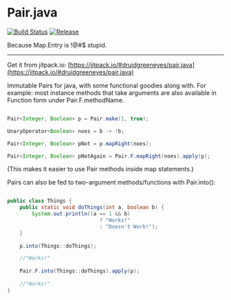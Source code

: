 # Pair.java
[![Build Status](https://travis-ci.org/DruidGreeneyes/Pair.java.svg?branch=master)](https://travis-ci.org/DruidGreeneyes/Pair.java) [![Release](https://jitpack.io/v/DruidGreeneyes/Pair.java.svg)](https://jitpack.io/#DruidGreeneyes/Pair.java)

Because Map.Entry is !@#$ stupid.

-----

Get it from jitpack.io: [https://jitpack.io/#druidgreeneyes/pair.java](https://jitpack.io/#druidgreeneyes/pair.java)



Immutable Pairs for java, with some functional goodies along with. For example: most instance methods that take arguments are also available in Function form under Pair.F.methodName.

```java

Pair<Integer, Boolean> p = Pair.make(1, true);

UnaryOperator<Boolean> noes = b -> !b;

Pair<Integer, Boolean> pNot = p.mapRight(noes);

Pair<Integer, Boolean> pNotAgain = Pair.F.mapRight(noes).apply(p);

```
(This makes it easier to use Pair methods inside map statements.)

Pairs can also be fed to two-argument methods/functions with Pair.into():

```java

public class Things {
    public static void doThings(int a, boolean b) {
        System.out.println((a == 1 && b)
                              ? "Works!"
                              : "Doesn't Work!");
    }
    
    p.into(Things::doThings);

    //"Works!"
    
    Pair.F.into(Things::doThings).apply(p);
    
    //"Works!"
}

```
